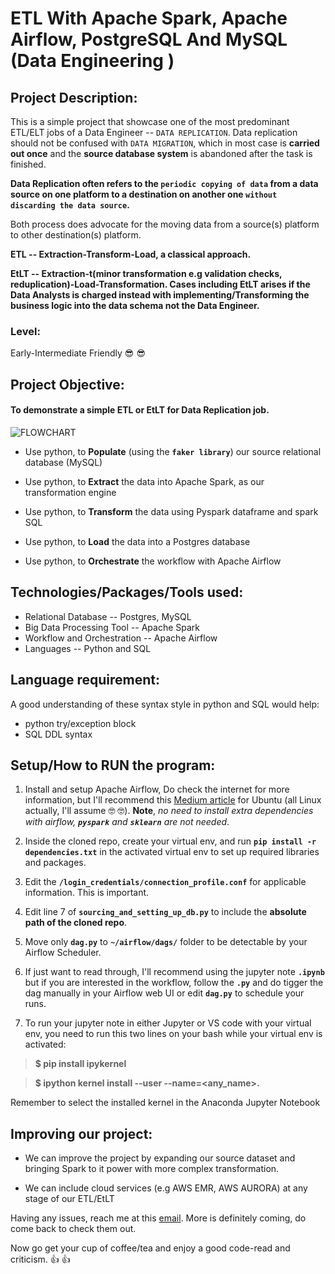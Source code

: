 # ETL With Apache Spark, Apache Airflow, PostgreSQL And MySQL (Data Engineering )

## Project Description:
This is a simple project that showcase one of the most predominant ETL/ELT jobs of a Data Engineer -- `DATA REPLICATION`. Data replication should not be confused with `DATA MIGRATION`, which in most case is **carried out once** and the **source database system** is abandoned after the task is finished.

__Data Replication often refers to the `periodic copying of data` from a data source on one platform to a destination on another one `without discarding the data source`.__ 

Both process does advocate for the moving data from a source(s) platform to other destination(s) platform.


 **ETL -- Extraction-Transform-Load, a classical approach.**

 **EtLT -- Extraction-t(minor transformation e.g validation checks, reduplication)-Load-Transformation. Cases including EtLT arises if the Data Analysts is charged instead with implementing/Transforming the business logic into the data schema not the Data Engineer.**

### Level:
Early-Intermediate Friendly :sunglasses: :sunglasses:

## Project Objective:

#### To demonstrate a simple ETL or EtLT for Data Replication job.
![FLOWCHART](/assets/flow.jpg)


*  Use python, to **Populate** (using the **`faker library`**) our source relational database (MySQL)

*  Use python, to **Extract** the data into Apache Spark, as our transformation engine

*  Use python, to **Transform** the data using Pyspark dataframe and spark SQL 

*  Use python, to **Load** the data into a Postgres database

*  Use python, to **Orchestrate** the workflow with Apache Airflow

## Technologies/Packages/Tools used:
*  Relational Database -- Postgres, MySQL
*  Big Data Processing Tool -- Apache Spark
*  Workflow and Orchestration -- Apache Airflow
*  Languages -- Python and SQL

## Language requirement:
A good understanding of these syntax style in python and SQL would help:
* python try/exception block
* SQL DDL syntax
## Setup/How to RUN the program:

1.  Install and setup Apache Airflow, Do check the internet for more information, but I'll recommend this [Medium article](https://link.medium.com/beMBbKPQxqb) for Ubuntu (all Linux actually, I'll assume :nerd_face: :nerd_face:). **Note**, _no need to install extra dependencies with airflow, **`pyspark`** and **`sklearn`** are not needed_.
   
2.  Inside the cloned repo, create your virtual env, and run **`pip install -r dependencies.txt`** in the activated virtual env to set up required libraries and packages.

3.  Edit the **`/login_credentials/connection_profile.conf`** for applicable information. This is important.

4.  Edit line 7 of **`sourcing_and_setting_up_db.py`** to include the **absolute path of the cloned repo**.

5.  Move only **`dag.py`** to  **`~/airflow/dags/`** folder to be detectable by your Airflow Scheduler.
   
6.  If just want to read through, I'll recommend using the jupyter note **`.ipynb`** but if you are interested in the workflow, follow the **`.py`** and do tigger the dag manually in your Airflow web UI or edit **`dag.py`** to schedule your runs.
   
7.  To run your jupyter note in either Jupyter or VS code with your virtual env, you need to run this two lines on your bash while your virtual env is activated:
   
   > **$ pip install ipykernel**
   
   > **$ ipython kernel install --user --name=<any_name>.**
    
 Remember to select the installed kernel in the Anaconda Jupyter Notebook

## Improving our project:
*  We can improve the project by expanding our source dataset and bringing Spark to it power with more complex transformation.
  
*  We can include cloud services (e.g AWS EMR, AWS AURORA) at any stage of our ETL/EtLT

Having any issues, reach me at this [email](oluwatobitobias@gmail.com). More is definitely coming, do come back to check them out.

Now go get your cup of coffee/tea and enjoy a good code-read and criticism. :+1: :+1:

